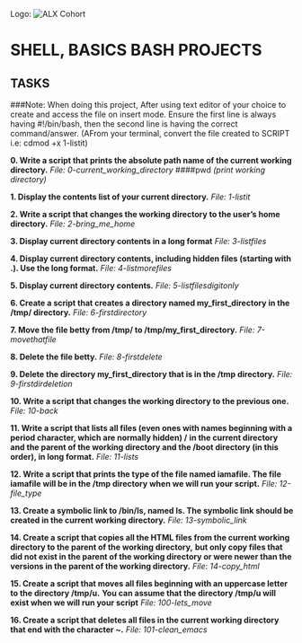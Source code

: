   Logo: ![ALX Cohort](/https://www.alxafrica.com/wp-content/uploads/2022/01/header-logo.png)

# SHELL, BASICS BASH PROJECTS

## TASKS

###Note: When doing this project, After using text editor of your choice to create and access the file on insert mode.
Ensure the first line is always having #!/bin/bash, then the second line is having the correct command/answer.
(AFrom your terminal, convert the file created to SCRIPT i.e: cdmod +x 1-listit)

**0. Write a script that prints the absolute path name of the current working directory.**
*File: 0-current_working_directory* ####pwd *(print working directory)*
    
**1. Display the contents list of your current directory.**
    *File: 1-listit*
    
**2. Write a script that changes the working directory to the user’s home directory.**
    *File: 2-bring_me_home*
    
**3. Display current directory contents in a long format**
    *File: 3-listfiles*
    
**4. Display current directory contents, including hidden files (starting with .). Use the long format.**
    *File: 4-listmorefiles*
    
**5. Display current directory contents.**
    *File: 5-listfilesdigitonly*
    
**6. Create a script that creates a directory named my_first_directory in the /tmp/ directory.**
   *File: 6-firstdirectory*
   
**7. Move the file betty from /tmp/ to /tmp/my_first_directory.**
    *File: 7-movethatfile*
    
**8. Delete the file betty.**
    *File: 8-firstdelete*
    
**9. Delete the directory my_first_directory that is in the /tmp directory.**
    *File: 9-firstdirdeletion*
    
**10. Write a script that changes the working directory to the previous one.**
    *File: 10-back*
    
**11. Write a script that lists all files (even ones with names beginning with a period character, which are normally hidden) /**
**in the current directory and the parent of the working directory and the /boot directory (in this order), in long format.**
    *File: 11-lists*
    
**12. Write a script that prints the type of the file named iamafile. The file iamafile will be in the /tmp directory when we will run your script.**
    *File: 12-file_type*
    
**13. Create a symbolic link to /bin/ls, named __ls__. The symbolic link should be created in the current working directory.**
    *File: 13-symbolic_link*
    
**14. Create a script that copies all the HTML files from the current working directory to the parent of the working directory,**
**but only copy files that did not exist in the parent of the working directory or were newer than the versions in the parent of the working directory.**
    *File: 14-copy_html*
    
**15. Create a script that moves all files beginning with an uppercase letter to the directory /tmp/u.**
**You can assume that the directory /tmp/u will exist when we will run your script**
    *File: 100-lets_move*
    
**16. Create a script that deletes all files in the current working directory that end with the character ~.**
    *File: 101-clean_emacs*
